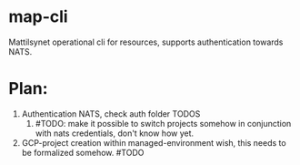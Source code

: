 # map-cli
Mattilsynet operational cli for resources, supports authentication towards NATS.

# Plan:

1. Authentication NATS, check auth folder TODOS
    1. #TODO: make it possible to switch projects somehow in conjunction with nats credentials, don't know how yet.
2. GCP-project creation within managed-environment wish, this needs to be formalized somehow. #TODO

